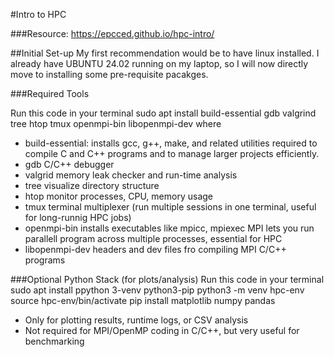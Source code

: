 #Intro to HPC

###Resource: 
https://epcced.github.io/hpc-intro/

##Initial Set-up
My first recommendation would be to have linux installed. I already have UBUNTU 24.02 running on my laptop, so I will now directly move to installing some pre-requisite pacakges.

###Required Tools

Run this code in your terminal
	sudo apt install build-essential gdb valgrind tree htop tmux openmpi-bin libopenmpi-dev
where
- build-essential: installs gcc, g++, make, and related utilities
    required to compile C and C++ programs and to manage larger projects efficiently.
- gdb
    C/C++ debugger
- valgrid
    memory leak checker and run-time analysis
- tree
    visualize directory structure
- htop
    monitor processes, CPU, memory usage
- tmux
    terminal multiplexer (run multiple sessions in one terminal, useful for long-runnig HPC jobs)
- openmpi-bin
    installs executables like mpicc, mpiexec 
    MPI lets you run parallell program across multiple processes, essential for HPC
- libopenmpi-dev
    headers and dev files fro compiling MPI C/C++ programs

###Optional Python Stack (for plots/analysis)
Run this code in your terminal
	sudo apt install ppython 3-venv python3-pip
	python3 -m venv hpc-env
	source hpc-env/bin/activate
	pip install matplotlib numpy pandas

- Only for plotting results, runtime logs, or CSV analysis
- Not required for MPI/OpenMP coding in C/C++, but very useful for benchmarking


